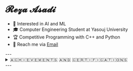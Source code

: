 # 𝓡𝓮𝔃𝓪 𝓐𝓼𝓪𝓭𝓲 

</div> 
        <ul>
            <li>👀 Interested in AI and ML</li>
            <li>🎓 Computer Engineering Student at Yasouj University</li>
            <li>🏆 Competitive Programming with C++ and Python</li>
            <li>📧 Reach me via <a href="mailto:RezaAsadiProgrammer@gmail.com" target="_blank">Email</a></li>
        </ul>
---
        <details>
  <summary>​🇦​​🇨​​🇭​​🇮​​🇪​​🇻​​🇪​​🇲​​🇪​​🇳​​🇹​​🇸​ ​🇦​​🇳​​🇩​ ​🇨​​🇪​​🇷​​🇹​​🇮​​🇫​​🇮​​🇨​​🇦​​🇹​​🇮​​🇴​​🇳​​🇸​</summary>
<details>
    <summary>​🇦​​🇱​​🇬​​🇴​​🇷​​🇮​​🇹​​🇭​​🇲​​🇸​</summary>
    <table style="width:100%; border-collapse:collapse; margin-top:10px;">
        <tr>
            <td style="text-align:center; padding:10px; vertical-align:top;">
                <figure style="margin:0;">
                    <a href="https://icpc.sharif.edu/2024/scoreboard/" target="_blank">
                        <img src="https://github.com/user-attachments/assets/67434fa2-ed05-4540-a9d5-ebb1caa5d975"
                             alt="ICPC 2024 Result" width="500"/>
                    </a>
                    <figcaption style="margin-top:8px; font-size:14px;">
                        <a href="https://icpc.sharif.edu/2024/scoreboard/" target="_blank"
                           style="color:#58a6ff; text-decoration:none;">
                            ICPC 2024 – Tehran Site, Rank 35
                        </a>
                    </figcaption>
                </figure>
            </td>
            <td style="text-align:center; padding:10px; vertical-align:top;">
                <figure style="margin:0;">
                    <a href="https://quera.org/certificate/Flz0oEbP/" target="_blank">
                        <img src="https://github.com/user-attachments/assets/6fc0ae7c-a9ee-46de-bac2-54bc4e0680b0"
                             alt="Data Structures Design" width="500"/>
                    </a>
                    <figcaption style="margin-top:8px; font-size:14px;">
                        <a href="https://quera.org/certificate/Flz0oEbP/" target="_blank"
                           style="color:#58a6ff; text-decoration:none;">
                            Data Structures Design – PERFECT Grade
                        </a>
                    </figcaption>
                </figure>
            </td>
        </tr>
    </table>
</details>

<details>
    <summary>​🇦​​🇮 ​🇦​​🇳​​🇩​ 🇲​​🇦​​🇨​​🇭​​🇮​​🇳​​🇪​ ​🇱​​🇪​​🇦​​🇷​​🇳​​🇮​​🇳​​🇬​</summary>
    <table style="width:100%; border-collapse:collapse; margin-top:10px;">
        <tr>
            </td>
                 <td style="text-align:center; padding:10px; vertical-align:top;">
                <figure style="margin:0;">
                    <a href="https://faradars.org/verify/D064A73E" target="_blank">
                        <img src="https://github.com/RezaGooner/RezaGooner/blob/8157df54f78a7e7ac3b861ad732f8b9b6adcd2d0/certificate_d064a73e_en.jpg"
                             alt="Generative AI" width="500"/>
                    </a>
                    <figcaption style="margin-top:8px; font-size:14px;">
                        <a href="https://faradars.org/verify/D064A73E" target="_blank"
                           style="color:#58a6ff; text-decoration:none;">
                            Generative AI
                        </a>
                    </figcaption>
                </figure>
            </td>
            <td style="text-align:center; padding:10px; vertical-align:top;">
                <figure style="margin:0;">
                    <a href="https://faradars.org/verify/0CC3B50C" target="_blank">
                        <img src="https://github.com/RezaGooner/RezaGooner/blob/d3c36031a2fc50bc414e2b79298241a56978eee6/certificate_0cc3b50c_en.jpg"
                             alt="Mastering Machine Learning" width="500"/>
                    </a>
                    <figcaption style="margin-top:8px; font-size:14px;">
                        <a href="https://faradars.org/verify/0CC3B50C" target="_blank"
                           style="color:#58a6ff; text-decoration:none;">
                            Mastering Machine Learning
                        </a>
                    </figcaption>
                </figure>
            </td>
            <td style="text-align:center; padding:10px; vertical-align:top;">
                <figure style="margin:0;">
                    <a href="https://faradars.org/verify/9039C997" target="_blank">
                        <img src="https://github.com/RezaGooner/RezaGooner/blob/main/certificate-1.png"
                             alt="Python Libraries for ML & DL" width="500"/>
                    </a>
                    <figcaption style="margin-top:8px; font-size:14px;">
                        <a href="https://faradars.org/verify/9039C997" target="_blank"
                           style="color:#58a6ff; text-decoration:none;">
                            Python Libraries for ML & DL
                        </a>
                    </figcaption>
                </figure>
            </td>
        </tr>
        <tr>
            <td style="text-align:center; padding:10px; vertical-align:top;">
                <figure style="margin:0;">
                    <a href="https://maktabkhooneh.org/certificates/mk-d3grru/" target="_blank">
                        <img src="https://github.com/user-attachments/assets/ac44b0c9-abfa-4f01-941d-4cac8cb78ad4"
                             alt="Machine Learning" width="500"/>
                    </a>
                    <figcaption style="margin-top:8px; font-size:14px;">
                        <a href="https://maktabkhooneh.org/certificates/mk-d3grru/" target="_blank"
                           style="color:#58a6ff; text-decoration:none;">
                            Machine Learning
                        </a>
                    </figcaption>
                </figure>
            </td>
            <td style="text-align:center; padding:10px; vertical-align:top;">
                <figure style="margin:0;">
                    <a href="https://www.kaggle.com/learn/certification/rezagooner/data-visualization" target="_blank">
                        <img 
                          src="https://github.com/user-attachments/assets/050857aa-5afa-4ed3-8438-b31daebf1554" 
                          alt="Data Visualization" 
                          width="500" 
                          height="308" 
                          style="max-width:100%; height:auto;"
                        />
                    </a>
                    <figcaption style="margin-top:8px; font-size:14px;">
                        <a 
                          href="https://www.kaggle.com/learn/certification/rezagooner/data-visualization" 
                          target="_blank"
                          style="color:#58a6ff; text-decoration:none;"
                        >
                            Data Visualization
                        </a>
                    </figcaption>
                </figure>
            <td style="text-align:center; padding:10px; vertical-align:top;">
                <figure style="margin:0;">
                    <a href="https://quera.org/certificate/QMcPIyhT/" target="_blank">
                        <img src="https://github.com/user-attachments/assets/0a541ce6-1092-44a0-a04e-ed5631ddb200"
                             alt="Data Analysis with Python" width="500"/>
                    </a>
                    <figcaption style="margin-top:8px; font-size:14px;">
                        <a href="https://quera.org/certificate/QMcPIyhT/" target="_blank"
                           style="color:#58a6ff; text-decoration:none;">
                            Data Analysis with Python – VERY GOOD Grade
                        </a>
                    </figcaption>
                </figure>
            </td>
        </tr>
    </table>
</details>

<details>
    <summary>​🇳​​🇱​​🇵​ ​&​ ​🇱​​🇱​​🇲​</summary>
    <table style="width:100%; border-collapse:collapse; margin-top:10px;">
        <tr>
            <td style="text-align:center; padding:10px; vertical-align:top;">
                <figure style="margin:0;">
                    <a href="https://quera.org/certificate/4Ptal4Nw/" target="_blank">
                        <img src="https://github.com/user-attachments/assets/d473f7e6-5b43-4cee-b090-4dafdf16ca12"
                             alt="Natural Language Processing" width="500"/>
                    </a>
                    <figcaption style="margin-top:8px; font-size:14px;">
                        <a href="https://quera.org/certificate/4Ptal4Nw/" target="_blank"
                           style="color:#58a6ff; text-decoration:none;">
                            Natural Language Processing – PERFECT Grade
                        </a>
                    </figcaption>
                </figure>
            </td>
            <td style="text-align:center; padding:10px; vertical-align:top;">
                <figure style="margin:0;">
                    <a href="https://quera.org/certificate/99DoHWjF/" target="_blank">
                        <img src="https://github.com/user-attachments/assets/1a1b18c1-8abf-422c-83e9-2ef26445d2ee"
                             alt="Large Language Models" width="500"/>
                    </a>
                    <figcaption style="margin-top:8px; font-size:14px;">
                        <a href="https://quera.org/certificate/99DoHWjF/" target="_blank"
                           style="color:#58a6ff; text-decoration:none;">
                            Large Language Models – PERFECT Grade
                        </a>
                    </figcaption>
                </figure>
            </td>
        </tr>
    </table>
</details>

<details>
    <summary>​🇩​​🇪​​🇪​​🇵​ ​🇱​​🇪​​🇦​​🇷​​🇳​​🇮​​🇳​​🇬​</summary>
    <table style="width:100%; border-collapse:collapse; margin-top:10px;">
        <tr>
            <td style="text-align:center; padding:10px; vertical-align:top;">
                <figure style="margin:0;">
                    <a href="https://quera.org/certificate/A08MbVsz/" target="_blank">
                        <img src="https://github.com/user-attachments/assets/c0fbf1f3-8504-4d08-9e88-a2db179ff957"
                             alt="Deep Learning" width="500"/>
                    </a>
                    <figcaption style="margin-top:8px; font-size:14px;">
                        <a href="https://quera.org/certificate/A08MbVsz/" target="_blank"
                           style="color:#58a6ff; text-decoration:none;">
                            Deep Learning – VERY GOOD Grade
                        </a>
                    </figcaption>
                </figure>
            </td>
            <td style="text-align:center; padding:10px; vertical-align:top;">
                <figure style="margin:0;">
                    <a href="https://faradars.org/verify/575E6411" target="_blank">
                        <img src="https://github.com/RezaGooner/RezaGooner/blob/273d8b5a2a5d9b9fefff1b9aa467d281a063f6c5/certificate_575e6411_en.jpg"
                             alt="Deep Learning Fundamentals" width="500"/>
                    </a>
                    <figcaption style="margin-top:8px; font-size:14px;">
                        <a href="https://faradars.org/verify/575E6411" target="_blank"
                           style="color:#58a6ff; text-decoration:none;">
                            Deep Learning Fundamentals
                        </a>
                    </figcaption>
                </figure>
            </td>
        </tr>
    </table>
</details>

<details>
    <summary>​🇨​​🇴​​🇲​​🇵​​🇺​​🇹​​🇪​​🇷​ ​🇻​​🇮​​🇸​​🇮​​🇴​​🇳​</summary>
    <table style="width:100%; border-collapse:collapse; margin-top:10px;">
        <tr>
            <td style="text-align:center; padding:10px; vertical-align:top;">
                <figure style="margin:0;">
                    <a href="https://quera.org/certificate/7yi1CcBA/" target="_blank">
                        <img src="https://github.com/user-attachments/assets/2eb0246f-b9b9-4aa9-8a61-9effc2862e8b"
                             alt="Professional Image Processing - VERY GOOD Grade" width="500"/>
                    </a>
                    <figcaption style="margin-top:8px; font-size:14px;">
                        <a href="https://quera.org/certificate/7yi1CcBA/" target="_blank"
                           style="color:#58a6ff; text-decoration:none;">
                            Professional Image Processing - VERY GOOD Grade
                        </a>
                    </figcaption>
                </figure>
            </td>
            <td style="text-align:center; padding:10px; vertical-align:top;">
                <figure style="margin:0;">
                    <a href="https://faradars.org/verify/4F4757FD" target="_blank">
                        <img src="https://github.com/RezaGooner/RezaGooner/blob/557cf96d26dc5c40c9acce80f91e285e6a615f35/certificate_4f4757fd_en.jpg"
                             alt="Object Detection" width="500"/>
                    </a>
                    <figcaption style="margin-top:8px; font-size:14px;">
                        <a href="https://faradars.org/verify/4F4757FD" target="_blank"
                           style="color:#58a6ff; text-decoration:none;">
                            Object Detection
                        </a>
                    </figcaption>
                </figure>
            </td>
            <td style="text-align:center; padding:10px; vertical-align:top;">
                <figure style="margin:0;">
                    <a href="https://faradars.org/verify/86EE37B1" target="_blank">
                        <img src="https://github.com/RezaGooner/RezaGooner/blob/9da4ef03d49981ab58782f10cb77a3b3def736b7/certificate_86ee37b1_en.jpg"
                             alt="Computer Vision" width="500"/>
                    </a>
                    <figcaption style="margin-top:8px; font-size:14px;">
                        <a href="https://faradars.org/verify/86EE37B1" target="_blank"
                           style="color:#58a6ff; text-decoration:none;">
                            Computer Vision
                        </a>
                    </figcaption>
                </figure>
            </td>
        </tr>
        <tr>
            <td style="text-align:center; padding:10px; vertical-align:top;">
                <figure style="margin:0;">
                    <a href="https://maktabkhooneh.org/certificates/mk-3ap6cm/" target="_blank">
                        <img src="https://github.com/user-attachments/assets/9e4e97b3-a2b6-4a8f-98e7-3f5c2e394c49"
                             alt="Machine Vision and Image Processing with OpenCV" width="500"/>
                    </a>
                    <figcaption style="margin-top:8px; font-size:14px;">
                        <a href="https://maktabkhooneh.org/certificates/mk-3ap6cm/" target="_blank"
                           style="color:#58a6ff; text-decoration:none;">
                            Machine Vision and Image Processing with OpenCV
                        </a>
                    </figcaption>
                </figure>
            </td>
            <td style="text-align:center; padding:10px; vertical-align:top;">
                <figure style="margin:0;">
                    <a href="https://maktabkhooneh.org/certificates/MK-GLYD87" target="_blank">
                        <img src="https://github.com/user-attachments/assets/7fec2bc8-c561-4c92-b964-fc771c65a82f"
                             alt="Deep Learning for Object Detection and Recognition" width="500"/>
                    </a>
                    <figcaption style="margin-top:8px; font-size:14px;">
                        <a href="https://maktabkhooneh.org/certificates/MK-GLYD87" target="_blank"
                           style="color:#58a6ff; text-decoration:none;">
                            Deep Learning for Object Detection and Recognition
                        </a>
                    </figcaption>
                </figure>
            </td>
        </tr>
    </table>
</details>

<details>
    <summary>​🇷​​🇪​​🇮​​🇳​​🇫​​🇴​​🇷​​🇨​​🇪​​🇲​​🇪​​🇳​​🇹​ ​🇱​​🇪​​🇦​​🇷​​🇳​​🇮​​🇳​​🇬​</summary>
    <table style="width:100%; border-collapse:collapse; margin-top:10px;">
        <tr>
            <td style="text-align:center; padding:10px; vertical-align:top;">
                <figure style="margin:0;">
                    <a href="https://faradars.org/verify/FEAA454F" target="_blank">
                        <img src="https://github.com/user-attachments/assets/a14e6d94-9468-444f-ad24-ee50b47ff2c8"
                             alt="Advanced Techniques for Reinforcment Learning" width="500"/>
                    </a>
                    <figcaption style="margin-top:8px; font-size:14px;">
                        <a href="https://faradars.org/verify/FEAA454F" target="_blank"
                           style="color:#58a6ff; text-decoration:none;">
                            Advanced Techniques for Reinforcment Learning
                        </a>
                    </figcaption>
                </figure>
            </td>
            <td style="text-align:center; padding:10px; vertical-align:top;">
                <figure style="margin:0;">
                    <a href="https://faradars.org/verify/2F9E19DC" target="_blank">
                        <img src="https://github.com/user-attachments/assets/66a9816e-6062-4108-b086-a3dfb04de378"
                             alt="Deep Reinforcmen Learning with DQN" width="500"/>
                    </a>
                    <figcaption style="margin-top:8px; font-size:14px;">
                        <a href="https://faradars.org/verify/2F9E19DC" target="_blank"
                           style="color:#58a6ff; text-decoration:none;">
                            Deep Reinforcmen Learning with DQN
                        </a>
                    </figcaption>
                </figure>
            </td>
        </tr>
    </table>
</details>


<details>
    <summary>​🇬​​🇮​​🇹​</summary>
    <table style="width:100%; border-collapse:collapse; margin-top:10px;">
        <tr>
            <td style="text-align:center; padding:10px; vertical-align:top;">
                <figure style="margin:0;">
                    <a href="https://faradars.org/verify/7886CBA3" target="_blank">
                        <img src="https://github.com/RezaGooner/RezaGooner/blob/5537f6890b8ec9af8896306e35743d595f61cf82/certificate_7886cba3_en.jpg"
                             alt="Mastering Git, GitHub and GitLab" width="500"/>
                    </a>
                    <figcaption style="margin-top:8px; font-size:14px;">
                        <a href="https://faradars.org/verify/7886CBA3" target="_blank"
                           style="color:#58a6ff; text-decoration:none;">
                            Mastering Git, GitHub and GitLab
                        </a>
                    </figcaption>
                </figure>
            </td>
        </tr>
    </table>
</details>
</details>
---
<!-- ​🇵​​🇦​​🇵​​🇪​​🇷​​🇸​ ​🇦​​🇳​​🇩​ ​🇦​​🇷​​🇹​​🇮​​🇨​​🇱​​🇪​​🇸​-->
